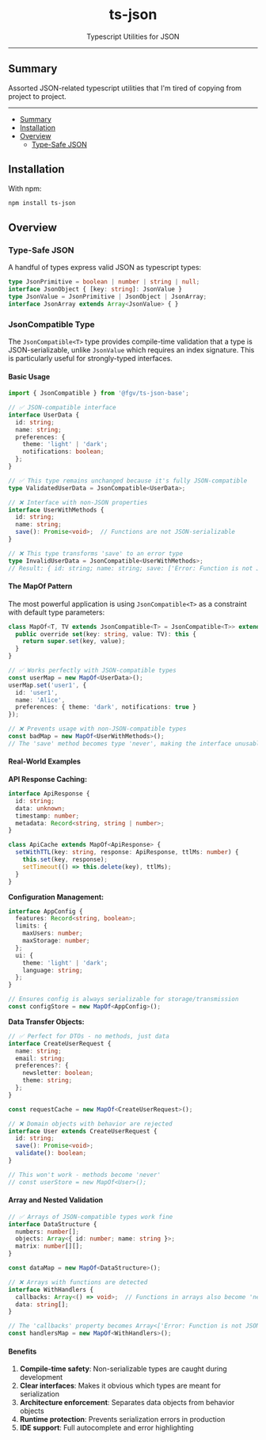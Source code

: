 <div align="center">
  <h1>ts-json</h1>
  Typescript Utilities for JSON
</div>

<hr/>

## Summary

Assorted JSON-related typescript utilities that I'm tired of copying from project to project. 

---
- [Summary](#summary)
- [Installation](#installation)
- [Overview](#overview)
  - [Type-Safe JSON](#type-safe-json)
## Installation

With npm:
```sh
npm install ts-json
```

## Overview

### Type-Safe JSON
A handful of types express valid JSON as typescript types:
```ts
type JsonPrimitive = boolean | number | string | null;
interface JsonObject { [key: string]: JsonValue }
type JsonValue = JsonPrimitive | JsonObject | JsonArray;
interface JsonArray extends Array<JsonValue> { }
```

### JsonCompatible Type

The `JsonCompatible<T>` type provides compile-time validation that a type is JSON-serializable, unlike `JsonValue` which requires an index signature. This is particularly useful for strongly-typed interfaces.

#### Basic Usage

```typescript
import { JsonCompatible } from '@fgv/ts-json-base';

// ✅ JSON-compatible interface
interface UserData {
  id: string;
  name: string;
  preferences: {
    theme: 'light' | 'dark';
    notifications: boolean;
  };
}

// ✅ This type remains unchanged because it's fully JSON-compatible
type ValidatedUserData = JsonCompatible<UserData>;

// ❌ Interface with non-JSON properties
interface UserWithMethods {
  id: string;
  name: string;
  save(): Promise<void>;  // Functions are not JSON-serializable
}

// ❌ This type transforms 'save' to an error type
type InvalidUserData = JsonCompatible<UserWithMethods>;
// Result: { id: string; name: string; save: ['Error: Function is not JSON-compatible'] }
```

#### The MapOf Pattern

The most powerful application is using `JsonCompatible<T>` as a constraint with default type parameters:

```typescript
class MapOf<T, TV extends JsonCompatible<T> = JsonCompatible<T>> extends Map<string, TV> {
  public override set(key: string, value: TV): this {
    return super.set(key, value);
  }
}

// ✅ Works perfectly with JSON-compatible types
const userMap = new MapOf<UserData>();
userMap.set('user1', {
  id: 'user1',
  name: 'Alice',
  preferences: { theme: 'dark', notifications: true }
});

// ❌ Prevents usage with non-JSON-compatible types
const badMap = new MapOf<UserWithMethods>();
// The 'save' method becomes type 'never', making the interface unusable
```

#### Real-World Examples

**API Response Caching:**
```typescript
interface ApiResponse {
  id: string;
  data: unknown;
  timestamp: number;
  metadata: Record<string, string | number>;
}

class ApiCache extends MapOf<ApiResponse> {
  setWithTTL(key: string, response: ApiResponse, ttlMs: number) {
    this.set(key, response);
    setTimeout(() => this.delete(key), ttlMs);
  }
}
```

**Configuration Management:**
```typescript
interface AppConfig {
  features: Record<string, boolean>;
  limits: {
    maxUsers: number;
    maxStorage: number;
  };
  ui: {
    theme: 'light' | 'dark';
    language: string;
  };
}

// Ensures config is always serializable for storage/transmission
const configStore = new MapOf<AppConfig>();
```

**Data Transfer Objects:**
```typescript
// ✅ Perfect for DTOs - no methods, just data
interface CreateUserRequest {
  name: string;
  email: string;
  preferences?: {
    newsletter: boolean;
    theme: string;
  };
}

const requestCache = new MapOf<CreateUserRequest>();

// ❌ Domain objects with behavior are rejected
interface User extends CreateUserRequest {
  id: string;
  save(): Promise<void>;
  validate(): boolean;
}

// This won't work - methods become 'never'
// const userStore = new MapOf<User>();
```

#### Array and Nested Validation

```typescript
// ✅ Arrays of JSON-compatible types work fine
interface DataStructure {
  numbers: number[];
  objects: Array<{ id: number; name: string }>;
  matrix: number[][];
}

const dataMap = new MapOf<DataStructure>();

// ❌ Arrays with functions are detected
interface WithHandlers {
  callbacks: Array<() => void>;  // Functions in arrays also become 'never'
  data: string[];
}

// The 'callbacks' property becomes Array<['Error: Function is not JSON-compatible']>
const handlersMap = new MapOf<WithHandlers>();
```

#### Benefits

1. **Compile-time safety**: Non-serializable types are caught during development
2. **Clear interfaces**: Makes it obvious which types are meant for serialization
3. **Architecture enforcement**: Separates data objects from behavior objects
4. **Runtime protection**: Prevents serialization errors in production
5. **IDE support**: Full autocomplete and error highlighting

